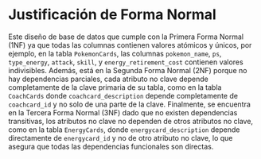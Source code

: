 # Justificación de Forma Normal

Este diseño de base de datos que cumple con la Primera Forma Normal (1NF) ya que todas las columnas contienen valores atómicos y únicos, por ejemplo, en la tabla `PokemonCards`, las columnas `pokemon_name`, `ps`, `type_energy`, `attack`, `skill`, y `energy_retirement_cost` contienen valores indivisibles. Además, está en la Segunda Forma Normal (2NF) porque no hay dependencias parciales, cada atributo no clave depende completamente de la clave primaria de su tabla, como en la tabla `CoachCards` donde `coachcard_description` depende completamente de `coachcard_id` y no solo de una parte de la clave. Finalmente, se encuentra en la Tercera Forma Normal (3NF) dado que no existen dependencias transitivas, los atributos no clave no dependen de otros atributos no clave, como en la tabla `EnergyCards`, donde `energycard_description` depende directamente de `energycard_id` y no de otro atributo no clave, lo que asegura que todas las dependencias funcionales son directas.